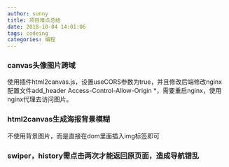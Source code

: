 ```yaml
---
author: sunny
title: 项目难点总结
date: 2018-10-04 14:01:06
tags: codeing
categories: 编程
---
```


### canvas头像图片跨域

<!-- more -->

使用插件html2canvas.js，设置useCORS参数为true，并且修改后端修改nginx配置文件add_header Access-Control-Allow-Origin \*，需要重启nginx，使用nginx代理去访问图片。

### html2canvas生成海报背景模糊

不使用背景图片，而是直接在dom里面插入img标签即可

### swiper，history需点击两次才能返回原页面，造成导航错乱
